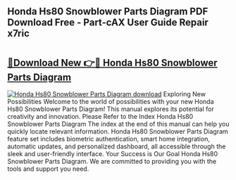## Honda Hs80 Snowblower Parts Diagram PDF Download Free - Part-cAX User Guide Repair x7ric

# <h2><a href="http://dfilwj.blite.top/?on=Honda+Hs80+Snowblower+Parts+Diagram">🔗Download New 👉🔴 Honda Hs80 Snowblower Parts Diagram</a></h2>

[![Honda Hs80 Snowblower Parts Diagram download](https://i.imgur.com/lujVjoI.png)](http://dfilwj.blite.top/?on=Honda+Hs80+Snowblower+Parts+Diagram)
Exploring New Possibilities Welcome to the world of possibilities with your new Honda Hs80 Snowblower Parts Diagram! This manual explores its potential for creativity and innovation. Please Refer to the Index Honda Hs80 Snowblower Parts Diagram The index at the end of this manual can help you quickly locate relevant information. Honda Hs80 Snowblower Parts Diagram feature set includes biometric authentication, smart home integration, automatic updates, and personalized dashboard, all accessible through the sleek and user-friendly interface. Your Success is Our Goal Honda Hs80 Snowblower Parts Diagram. We are committed to providing you with the tools and support you need.
